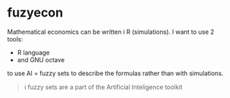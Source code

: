 # fuzyecon
Mathematical economics can be written i R (simulations). I want to use 2 tools:

* R language
* and GNU octave

to use AI = fuzzy sets to describe the formulas rather than with simulations.

> ℹ️ fuzzy sets are a part of the Artificial Inteligence toolkit
